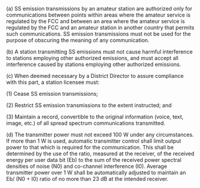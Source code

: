 (a) SS emission transmissions by an amateur station are authorized only for communications between points within areas where the amateur service is regulated by the FCC and between an area where the amateur service is regulated by the FCC and an amateur station in another country that permits such communications. SS emission transmissions must not be used for the purpose of obscuring the meaning of any communication.

(b) A station transmitting SS emissions must not cause harmful interference to stations employing other authorized emissions, and must accept all interference caused by stations employing other authorized emissions.

(c) When deemed necessary by a District Director to assure compliance with this part, a station licensee must:

(1) Cease SS emission transmissions;

(2) Restrict SS emission transmissions to the extent instructed; and

(3) Maintain a record, convertible to the original information (voice, text, image, etc.) of all spread spectrum communications transmitted.

(d) The transmitter power must not exceed 100 W under any circumstances. If more than 1 W is used, automatic transmitter control shall limit output power to that which is required for the communication. This shall be determined by the use of the ratio, measured at the receiver, of the received energy per user data bit (Eb) to the sum of the received power spectral densities of noise (N0) and co-channel interference (I0). Average transmitter power over 1 W shall be automatically adjusted to maintain an Eb/ (N0 + I0) ratio of no more than 23 dB at the intended receiver.

